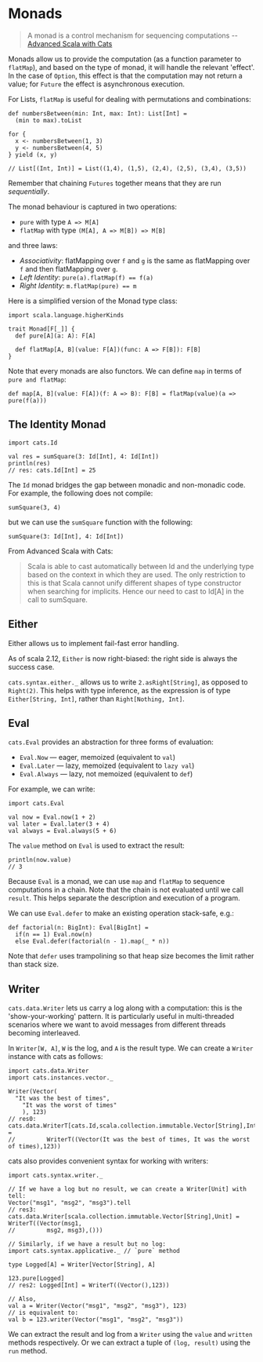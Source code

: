 # Monads

> A monad is a control mechanism for sequencing computations
  -- [Advanced Scala with Cats](http://underscore.io/books/advanced-scala/)

Monads allow us to provide the computation (as a function parameter to `flatMap`), and based on the
type of monad, it will handle the relevant 'effect'. In the case of `Option`, this effect is that
the computation may not return a value; for `Future` the effect is asynchronous execution.

For Lists, `flatMap` is useful for dealing with permutations and combinations:

```
def numbersBetween(min: Int, max: Int): List[Int] =
  (min to max).toList

for {
  x <- numbersBetween(1, 3)
  y <- numbersBetween(4, 5)
} yield (x, y) 

// List[(Int, Int)] = List((1,4), (1,5), (2,4), (2,5), (3,4), (3,5))
```

Remember that chaining `Futures` together means that they are run _sequentially_.

The monad behaviour is captured in two operations:

* `pure` with type `A => M[A]`
* `flatMap` with type `(M[A], A => M[B]) => M[B]`

and three laws:

* *Associativity*: flatMapping over `f` and `g` is the same as flatMapping over `f` and then
  flatMapping over `g`.
* *Left Identity*: `pure(a).flatMap(f) == f(a)`
* *Right Identity*: `m.flatMap(pure) == m`

Here is a simplified version of the Monad type class:

```
import scala.language.higherKinds

trait Monad[F[_]] {
  def pure[A](a: A): F[A]

  def flatMap[A, B](value: F[A])(func: A => F[B]): F[B]
}
```

Note that every monads are also functors. We can define `map` in terms of `pure and flatMap`:

```
def map[A, B](value: F[A])(f: A => B): F[B] = flatMap(value)(a => pure(f(a)))
```

## The Identity Monad

```
import cats.Id

val res = sumSquare(3: Id[Int], 4: Id[Int])
println(res)
// res: cats.Id[Int] = 25
```

The `Id` monad bridges the gap between monadic and non-monadic code. For example, the following does
not compile:

`sumSquare(3, 4)`

but we can use the `sumSquare` function with the following:

`sumSquare(3: Id[Int], 4: Id[Int])`

From Advanced Scala with Cats:
> Scala is able to cast automatically between Id and the underlying type based on the context in
> which they are used. The only restriction to this is that Scala cannot unify different shapes of
> type constructor when searching for implicits. Hence our need to cast to Id[A] in the call to
> sumSquare.

## Either

Either allows us to implement fail-fast error handling.

As of scala 2.12, `Either` is now right-biased: the right side is always the success case.

`cats.syntax.either._` allows us to write `2.asRight[String]`, as opposed to `Right(2)`. This helps
with type inference, as the expression is of type `Either[String, Int]`, rather than `Right[Nothing,
Int]`.

## Eval

`cats.Eval` provides an abstraction for three forms of evaluation:

* `Eval.Now` — eager, memoized (equivalent to `val`)
* `Eval.Later` — lazy, memoized (equivalent to `lazy val`)
* `Eval.Always` — lazy, not memoized (equivalent to `def`)

For example, we can write:

```
import cats.Eval

val now = Eval.now(1 + 2)
val later = Eval.later(3 + 4)
val always = Eval.always(5 + 6)
```

The `value` method on `Eval` is used to extract the result:

```
println(now.value)
// 3
```

Because `Eval` is a monad, we can use `map` and `flatMap` to sequence computations in a chain. Note
that the chain is not evaluated until we call `result`. This helps separate the description and
execution of a program.

We can use `Eval.defer` to make an existing operation stack-safe, e.g.:

```
def factorial(n: BigInt): Eval[BigInt] =
  if(n == 1) Eval.now(n)
  else Eval.defer(factorial(n - 1).map(_ * n))
```

Note that `defer` uses trampolining so that heap size becomes the limit rather than stack size.


## Writer

`cats.data.Writer` lets us carry a log along with a computation: this is the 'show-your-working'
pattern. It is particularly useful in multi-threaded scenarios where we want to avoid messages from
different threads becoming interleaved.

In `Writer[W, A]`, `W` is the log, and `A` is the result type. We can create a
`Writer` instance with cats as follows:

```
import cats.data.Writer
import cats.instances.vector._

Writer(Vector(
  "It was the best of times",
    "It was the worst of times"
    ), 123)
// res0: cats.data.WriterT[cats.Id,scala.collection.immutable.Vector[String],Int] =
//         WriterT((Vector(It was the best of times, It was the worst of times),123))
```

cats also provides convenient syntax for working with writers:

```
import cats.syntax.writer._

// If we have a log but no result, we can create a Writer[Unit] with tell:
Vector("msg1", "msg2", "msg3").tell
// res3: cats.data.Writer[scala.collection.immutable.Vector[String],Unit] = WriterT((Vector(msg1,
//         msg2, msg3),()))

// Similarly, if we have a result but no log:
import cats.syntax.applicative._ // `pure` method

type Logged[A] = Writer[Vector[String], A]

123.pure[Logged]
// res2: Logged[Int] = WriterT((Vector(),123))

// Also,
val a = Writer(Vector("msg1", "msg2", "msg3"), 123)
// is equivalent to:
val b = 123.writer(Vector("msg1", "msg2", "msg3"))
```

We can extract the result and log from a `Writer` using the `value` and `written` methods
respectively. Or we can extract a tuple of `(log, result)` using the `run` method.
